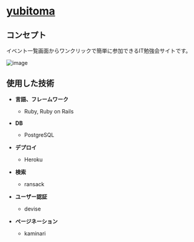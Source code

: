 # [yubitoma](https://yubitoma.herokuapp.com/)

## コンセプト
イベント一覧画面からワンクリックで簡単に参加できるIT勉強会サイトです。

![image](https://user-images.githubusercontent.com/45441751/56937640-cc36e100-6b38-11e9-8984-8c5bf2336129.png)

## 使用した技術

- **言語、フレームワーク**

  - Ruby, Ruby on Rails

- **DB**

  - PostgreSQL

- **デプロイ**

  - Heroku

- **検索**

  - ransack

- **ユーザー認証**

  - devise
  
- **ページネーション**

  - kaminari
